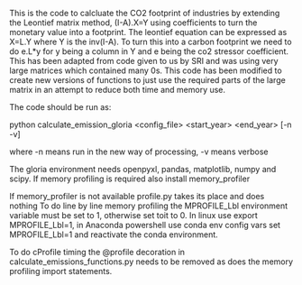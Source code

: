 This is the code to calcluate the CO2 footprint of industries by extending the Leontief matrix method, (I-A).X=Y using coefficients to turn the monetary value into a footprint. The leontief equation can be expressed as X=L.Y where Y is the inv(I-A). To turn this into a carbon footprint we need to do e.L*y for y being a column in Y and e being the co2 stressor coefficient.
This has been adapted from code given to us by SRI and was using very large matrices which contained many 0s.
This code has been modified to create new versions of functions to just use the required parts of the large matrix in an attempt to reduce both time and memory use.

The code should be run as:

python calculate_emission_gloria <config_file> <start_year> <end_year> [-n -v]

where -n means run in the new way of processing, -v means verbose

The gloria environment needs openpyxl, pandas, matplotlib, numpy and scipy. If memory profiling is required also install memory_profiler

If memory_profiler is not available profile.py takes its place and does nothing
To do line by line memory profiling the MPROFILE_Lbl environment variable must be set to 1, otherwise set toit to 0. In linux use export MPROFILE_Lbl=1, in Anaconda powershell use conda env config vars set MPROFILE_Lbl=1 and reactivate the conda environment.

To do cProfile timing the @profile decoration in calculate_emissions_functions.py needs to be removed as does the memory profiling import statements.
